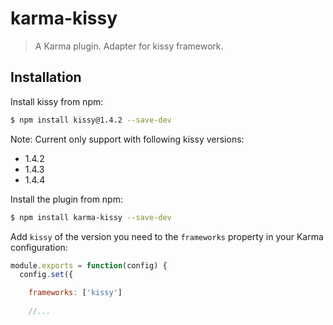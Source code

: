 karma-kissy
============
> A Karma plugin. Adapter for kissy framework.

Installation
------------

Install kissy from npm:
```sh
$ npm install kissy@1.4.2 --save-dev
```

Note: Current only support with following kissy versions:
 * 1.4.2
 * 1.4.3
 * 1.4.4

Install the plugin from npm:

```sh
$ npm install karma-kissy --save-dev
```

Add `kissy` of the version you need to the `frameworks` property in your Karma configuration:
```js
module.exports = function(config) {
  config.set({

    frameworks: ['kissy']
    
    //...
```
